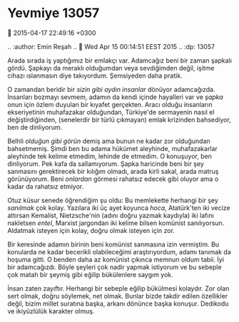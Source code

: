 Yevmiye 13057
=============

:date: 2015-04-17 22:49:16 +0300

.. :author: Emin Reşah
.. :date: Wed Apr 15 00:14:51 EEST 2015 
.. :dp: 13057 

Arada sırada iş yaptığımız bir emlakçı var. Adamcağız beni bir zaman
şapkalı gördü. Şapkayı da meraklı olduğumdan veya sevdiğimden değil,
işitme cihazı ıslanmasın diye takıyordum. Şemsiyeden daha pratik.

O zamandan beridir bir *sizin gibi aydın insanlar* dönüyor
adamcağızda. İnsanları bozmayı sevmem, adamın da kendi içinde
hayalleri var ve *şapka* onun için özlem duyulan bir kıyafet
gerçekten. Aracı olduğu insanların ekseriyetinin muhafazakar
olduğundan, Türkiye'de sermayenin nasıl el değiştirdiğinden,
(senelerdir bir türlü çıkmayan) emlak krizinden bahsediyor, ben de
dinliyorum.

Belhli *olduğun gibi görün* demiş ama bunun ne kadar zor olduğundan
bahsetmemiş. Şimdi ben bu adama hükümet aleyhinde, muhafazakarlar
aleyhinde tek kelime etmedim, lehinde de etmedim. O konuşuyor, ben
dinliyorum. Pek kafa da sallamıyorum. Şapka haricinde beni bir şey
sanmasını gerektirecek bir kılığım olmadı, arada kirli sakal, arada
matruş görünüyorum. Beni *onlardan* görmesi rahatsız edecek gibi
oluyor ama o kadar da rahatsız etmiyor.

Otuz küsur senede öğrendiğim şu oldu: Bu memlekette herhangi bir şey
*sanılmak* çok kolay. Yazılara iki üç ayet koyunca *hoca*, Atatürk'ten
iki vecize attırsan Kemalist, Nietzsche'nin (adını doğru yazmak
kaydıyla) iki lafını nakletsen *entel*, Marxist jargondan iki kelime
bilsen komünist sanılıyorsun. Aldatmak isteyen için kolay, doğru olmak
isteyen için zor.

Bir keresinde adamın birinin beni komünist sanmasına izin
vermiştim. Bu konularda ne kadar becerikli olabileceğimi
araştırıyordum, adamı tanımak da hoşuma gitti. O benden daha az
komünist çıkınca memnun oldum tabii. İyi bir adamcağızdı. Böyle şeyleri
çok nadir yapmak istiyorum ve bu sebeple çok matah bir şeymiş gibi
eğilip bükülenlere saygım yok.

İnsan zaten zayıftır. Herhangi bir sebeple eğilip bükülmesi
kolaydır. Zor olan sert olmak, doğru söylemek, net olmak. Bunlar bizde
takdir edilen özellikler değil, bizim millet suratına başka, arkanı
dönünce başka konuşur. Dedikodu ve ikiyüzlülük karakter olmuş.


